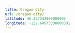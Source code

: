 ```yaml
---
title: Oregon City
url: /oregon-city/
latitude: 45.357342900000006
longitude: -122.60675830000001
---
```

